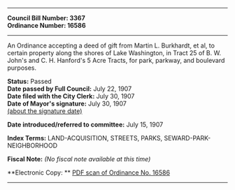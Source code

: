 * * * * *  
  
**Council Bill Number: [](#h0)[](#h2)3367**   
**Ordinance Number: 16586**  
  
* * * * *  
  
An Ordinance accepting a deed of gift from Martin L. Burkhardt, et al, to certain property along the shores of Lake Washington, in Tract 25 of B. W. John's and C. H. Hanford's 5 Acre Tracts, for park, parkway, and boulevard purposes.  
  
**Status:** Passed   
**Date passed by Full Council:** July 22, 1907   
**Date filed with the City Clerk:** July 30, 1907   
**Date of Mayor's signature:** July 30, 1907   
[(about the signature date)](/~public/approvaldate.htm)   
  
  
**Date introduced/referred to committee:** July 15, 1907   
  
**Index Terms:** LAND-ACQUISITION, STREETS, PARKS, SEWARD-PARK-NEIGHBORHOOD  
  
**Fiscal Note:** *(No fiscal note available at this time)*  
  
**Electronic Copy: ** [PDF scan of Ordinance No. 16586](/~archives/Ordinances/Ord_16586.pdf)  
  
* * * * *  

